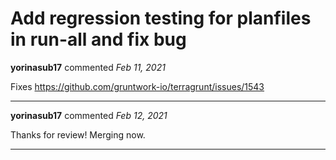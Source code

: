 # Add regression testing for planfiles in run-all and fix bug

**yorinasub17** commented *Feb 11, 2021*

Fixes https://github.com/gruntwork-io/terragrunt/issues/1543
<br />
***


**yorinasub17** commented *Feb 12, 2021*

Thanks for review! Merging now.
***


